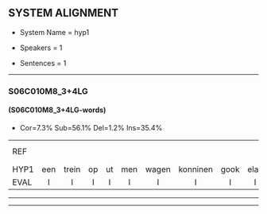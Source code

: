 
## SYSTEM ALIGNMENT

- System Name = hyp1

- Speakers = 1

- Sentences = 1

---

### S06C010M8_3+4LG

#### (S06C010M8_3+4LG-words)

- Cor=7.3%	Sub=56.1%	Del=1.2%	Ins=35.4%

|  |  |  |  |  |  |  |  |  |  |  |  |  |  |  |  |  |  |  |  |  |  |  |  |  |  |  |  |  |  |  |  |  |  |  |  |  |  |  |  |  |  |  |  |  |  |  |  |  |  |  |  |  |  |  |  |  |  |  |  |  |  |  |  |  |  |  |  |  |  |  |  |  |  |  |  |  |  |  |  |  |  |  |
|:--- |:---:|:---:|:---:|:---:|:---:|:---:|:---:|:---:|:---:|:---:|:---:|:---:|:---:|:---:|:---:|:---:|:---:|:---:|:---:|:---:|:---:|:---:|:---:|:---:|:---:|:---:|:---:|:---:|:---:|:---:|:---:|:---:|:---:|:---:|:---:|:---:|:---:|:---:|:---:|:---:|:---:|:---:|:---:|:---:|:---:|:---:|:---:|:---:|:---:|:---:|:---:|:---:|:---:|:---:|:---:|:---:|:---:|:---:|:---:|:---:|:---:|:---:|:---:|:---:|:---:|:---:|:---:|:---:|:---:|:---:|:---:|:---:|:---:|:---:|:---:|:---:|:---:|:---:|:---:|:---:|:---:|:---:|
| REF |  |  |  |  |  |  |  |  |  |  |  |  |  |  |  |  | omdraaien | poppenwagen | konijnenhok | elastiekje | ruziemaken | teddybeer | dierentuin | paddenstoelen | verstoppertje | * | * | * | wasmachine | fototoestel | * | * | toiletpapier | vrachtwagen | buurmannen |  | vogelkooi | olifant | schommelen | iedereen | schoenenwinkel | knutselen | * | ophangen | verjaardag |  |  |  |  |  |  |  |  |  |  |  | sprookjesboek | * | tandenborstel | * | lucifer | slaapkamer*(slaapzak) | * | achterdeur | ziekenhuis | nieuwsgierig | afblijven | * | kabouter | washandje | sneeuwwitje | goeiendag | vakantie |  | * | limonade | autorijden | * | eindelijk | familie | * | chocolade |
| HYP1 | een | trein | op | ut | men | wagen | konninen | gook | elas | tiqa | ruzie | maken | det | di | weer | direntaan | pat | de | stoelen | versdobordje | was | ma | ws | ma | schene | machmaschine | fodos | oistel | to | to | to | let | popier | vachtwagen | buurmannen | vowel | koi | ifand | goml | erien | schoennen | winkel | pelichelen | ophangen | verjaardag | sbrokjes | boek | tant | tanden | boogtstil | j | lees | ie | ver? | laapzak? | a | acht | dorder | zeke | ous | neen | scherig | of | blijven | ko | ka | pater | was | hantje | sneeuw | wietje | goeiendag | vakantie | limov | lumonalev | ouv | dourelv | dunv | endelijk | familie |  | chocolaal |
| EVAL | I | I | I | I | I | I | I | I | I | I | I | I | I | I | I | I | S | S | S | S | S | S | S | S | S | S | S | S | S | S | S | S | S | S |  | I | S | S | S | S | S | S | S |  |  | I | I | I | I | I | I | I | I | I | I | I | S | S | S | S | S | S | S | S | S | S | S | S | S | S | S |  |  | I | S | S | S | S | S |  | D | S |
---

---

